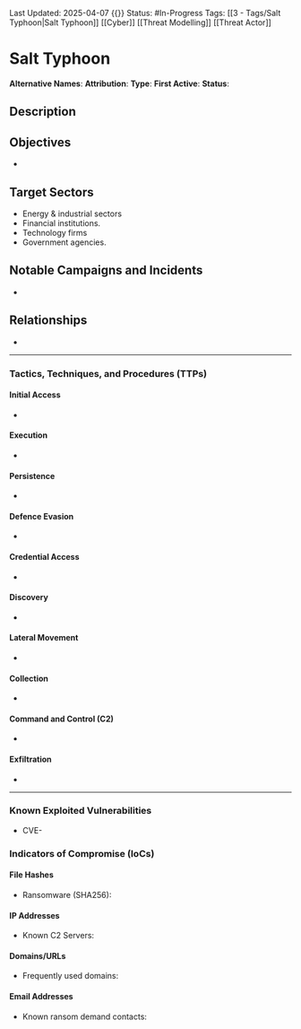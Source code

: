 Last Updated: 2025-04-07 {{}}
Status: #In-Progress
Tags: [[3 - Tags/Salt Typhoon|Salt Typhoon]] [[Cyber]] [[Threat Modelling]] [[Threat Actor]]
# Salt Typhoon
**Alternative Names**: 
**Attribution**: 
**Type**: 
**First Active**: 
**Status**: 
## Description


## Objectives
- 
## Target Sectors
- Energy & industrial sectors
- Financial institutions.
- Technology firms
- Government agencies.
## Notable Campaigns and Incidents
- 
## Relationships
-     
---
### Tactics, Techniques, and Procedures (TTPs)

#### Initial Access
-     
#### Execution
-  
#### Persistence
- 
#### Defence Evasion
- 
#### Credential Access
- 
#### Discovery
- 
#### Lateral Movement
- 
#### Collection
- 
#### Command and Control (C2)
- 
#### Exfiltration
- 
---
### Known Exploited Vulnerabilities
- CVE-
### Indicators of Compromise (IoCs)

#### File Hashes
- Ransomware (SHA256):
#### IP Addresses
- Known C2 Servers: 
#### Domains/URLs
- Frequently used domains:
#### Email Addresses
- Known ransom demand contacts: